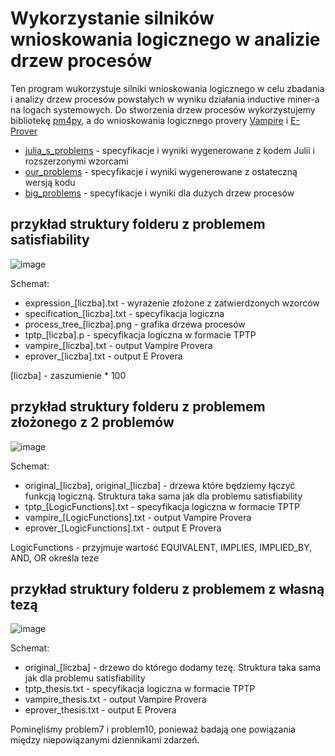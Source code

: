 # Wykorzystanie silników wnioskowania logicznego w analizie drzew procesów
Ten program wukorzystuje silniki wnioskowania logicznego w celu zbadania i analizy drzew procesów powstałych w wyniku działania inductive miner-a na logach systemowych.
Do stworzenia drzew procesów wykorzystujemy bibliotekę [pm4py](https://github.com/process-intelligence-solutions/pm4py), a do wnioskowania logicznego provery [Vampire](https://vprover.github.io/) i [E-Prover](https://github.com/eprover/eprover)

- [julia_s_problems](https://github.com/Isdre/ProcessMining/tree/master/julia_s_problems) - specyfikacje i wyniki wygenerowane z kodem Julii i rozszerzonymi wzorcami
- [our_problems](https://github.com/Isdre/ProcessMining/tree/master/our_problems) - specyfikacje i wyniki wygenerowane z ostateczną wersją kodu
- [big_problems](https://github.com/Isdre/ProcessMining/tree/master/big_problems) - specyfikacje i wyniki dla dużych drzew procesów

## przykład struktury folderu z problemem satisfiability

![image](https://github.com/user-attachments/assets/247a7c2c-e249-49cf-8ca6-e7d241af960f)

Schemat:
- expression_[liczba].txt - wyrażenie złożone z zatwierdzonych wzorców
- specification_[liczba].txt - specyfikacja logiczna
- process_tree_[liczba].png - grafika drzewa procesów
- tptp_[liczba].p - specyfikacja logiczna w formacie TPTP
- vampire_[liczba].txt - output Vampire Provera
- eprover_[liczba].txt - output E Provera

[liczba] - zaszumienie * 100

## przykład struktury folderu z problemem złożonego z 2 problemów

![image](https://github.com/user-attachments/assets/f317447f-9fd9-47ed-bb40-6a511c453bf3)

Schemat:
- original_[liczba], original_[liczba] - drzewa które będziemy łączyć funkcją logiczną. Struktura taka sama jak dla problemu satisfiability
- tptp_[LogicFunctions].txt - specyfikacja logiczna w formacie TPTP
- vampire_[LogicFunctions].txt - output Vampire Provera
- eprover_[LogicFunctions].txt - output E Provera

LogicFunctions - przyjmuje wartość EQUIVALENT, IMPLIES, IMPLIED_BY, AND, OR określa teze

## przykład struktury folderu z problemem z własną tezą

![image](https://github.com/user-attachments/assets/7e5fba58-24df-4084-910b-130f532a54e5)

Schemat:
- original_[liczba] - drzewo do którego dodamy tezę. Struktura taka sama jak dla problemu satisfiability
- tptp_thesis.txt - specyfikacja logiczna w formacie TPTP
- vampire_thesis.txt - output Vampire Provera
- eprover_thesis.txt - output E Provera

Pominęliśmy problem7 i problem10, ponieważ badają one powiązania między niepowiązanymi dziennikami zdarzeń. 
